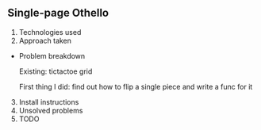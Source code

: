 ## Single-page Othello

1. Technologies used
2. Approach taken
  * Problem breakdown

    Existing: tictactoe grid

    First thing I did: find out how to flip a single piece and write a func for it

3. Install instructions
4. Unsolved problems
5. TODO
